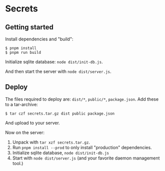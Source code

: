 # Secrets

## Getting started

Install dependencies and "build":

```console
$ pnpm install
$ pnpm run build
```

Initialize sqlite database: `node dist/init-db.js`.

And then start the server with `node dist/server.js`.

## Deploy

The files required to deploy are: `dist/*`, `public/*`, `package.json`. Add these to a tar-archive:

```console
$ tar czf secrets.tar.gz dist public package.json
```

And upload to your server.

Now on the server:

1. Unpack with `tar xzf secrets.tar.gz`.
2. Run `pnpm install --prod` to only install "production" dependencies.
3. Initialize sqlite database, `node dist/init-db.js`
4. Start with `node dist/server.js` (and your favorite daemon management tool.)
